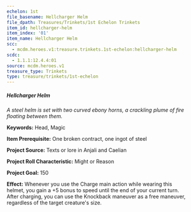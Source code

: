 ```yaml
---
echelon: 1st
file_basename: Hellcharger Helm
file_dpath: Treasures/Trinkets/1st Echelon Trinkets
item_id: hellcharger-helm
item_index: '01'
item_name: Hellcharger Helm
scc:
  - mcdm.heroes.v1:treasure.trinkets.1st-echelon:hellcharger-helm
scdc:
  - 1.1.1:12.4.4:01
source: mcdm.heroes.v1
treasure_type: Trinkets
type: treasure/trinkets/1st-echelon
---
```


##### Hellcharger Helm

*A steel helm is set with two curved ebony horns, a crackling plume of fire floating between them.*

**Keywords:** Head, Magic

**Item Prerequisite:** One broken contract, one ingot of steel

**Project Source:** Texts or lore in Anjali and Caelian

**Project Roll Characteristic:** Might or Reason

**Project Goal:** 150

**Effect:** Whenever you use the Charge main action while wearing this helmet, you gain a +5 bonus to speed until the end of your current turn. After charging, you can use the Knockback maneuver as a free maneuver, regardless of the target creature's size.
